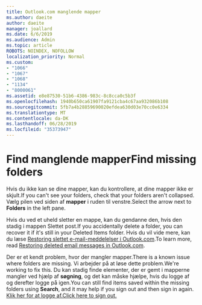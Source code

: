```yaml
---
title: Outlook.com manglende mapper
ms.author: daeite
author: daeite
manager: joallard
ms.date: 6/6/2019
ms.audience: Admin
ms.topic: article
ROBOTS: NOINDEX, NOFOLLOW
localization_priority: Normal
ms.custom:
- "1066"
- "1067"
- "1068"
- "1134"
- "8000061"
ms.assetid: e8e87530-51b6-4386-983c-8c8cca0c5b3f
ms.openlocfilehash: 1940b650ca61907fa9121cba4c67aa932086b108
ms.sourcegitcommit: 5fb7a4b28859690020efdea630d03e70cc0e6334
ms.translationtype: MT
ms.contentlocale: da-DK
ms.lasthandoff: 06/28/2019
ms.locfileid: "35373947"
---
```

# <a name="find-missing-folders"></a><span data-ttu-id="18557-102">Find manglende mapper</span><span class="sxs-lookup"><span data-stu-id="18557-102">Find missing folders</span></span>

<span data-ttu-id="18557-103">Hvis du ikke kan se dine mapper, kan du kontrollere, at dine mapper ikke er skjult.</span><span class="sxs-lookup"><span data-stu-id="18557-103">If you can't see your folders, check that your folders aren't collapsed.</span></span> <span data-ttu-id="18557-104">Vælg pilen ved siden af **mapper** i ruden til venstre.</span><span class="sxs-lookup"><span data-stu-id="18557-104">Select the arrow next to **Folders** in the left pane.</span></span>
  
<span data-ttu-id="18557-105">Hvis du ved et uheld sletter en mappe, kan du gendanne den, hvis den stadig i mappen Slettet post.</span><span class="sxs-lookup"><span data-stu-id="18557-105">If you accidentally delete a folder, you can recover it if it's still in your Deleted Items folder.</span></span> <span data-ttu-id="18557-106">Hvis du vil vide mere, kan du læse [Restoring slettet e-mail-meddelelser i Outlook.com](https://support.office.com/article/cf06ab1b-ae0b-418c-a4d9-4e895f83ed50).</span><span class="sxs-lookup"><span data-stu-id="18557-106">To learn more, read [Restoring deleted email messages in Outlook.com](https://support.office.com/article/cf06ab1b-ae0b-418c-a4d9-4e895f83ed50).</span></span>
  
<span data-ttu-id="18557-107">Der er et kendt problem, hvor der mangler mapper.</span><span class="sxs-lookup"><span data-stu-id="18557-107">There is a known issue where folders are missing.</span></span> <span data-ttu-id="18557-108">Vi arbejder på at løse dette problem.</span><span class="sxs-lookup"><span data-stu-id="18557-108">We're working to fix this.</span></span> <span data-ttu-id="18557-109">Du kan stadig finde elementer, der er gemt i mapperne mangler ved hjælp af **søgning**, og det kan måske hjælpe, hvis du logge af og derefter logge på igen.</span><span class="sxs-lookup"><span data-stu-id="18557-109">You can still find items saved within the missing folders using **Search**, and it may help if you sign out and then sign in again.</span></span> [<span data-ttu-id="18557-110">Klik her for at logge af.</span><span class="sxs-lookup"><span data-stu-id="18557-110">Click here to sign out.</span></span>](https://login.live.com/logout.srf)
